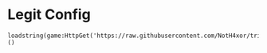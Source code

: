# Legit Config
```
loadstring(game:HttpGet('https://raw.githubusercontent.com/NotH4xor/trident/main/legit%20loadstring'))()
```
